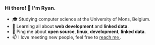 ### Hi there! 👋 I'm Ryan.

- 🎓 Studying computer science at the University of Mons, Belgium.
- 🌱 Learning all about **web development** and **linked data**.
- 💬 Ping me about **open source**, **linux**, **development**, **linked data**.
- 📫 I love meeting new people, feel free to <a href="mailto:ryan.byloos99@gmail.com"> reach me </a>.
